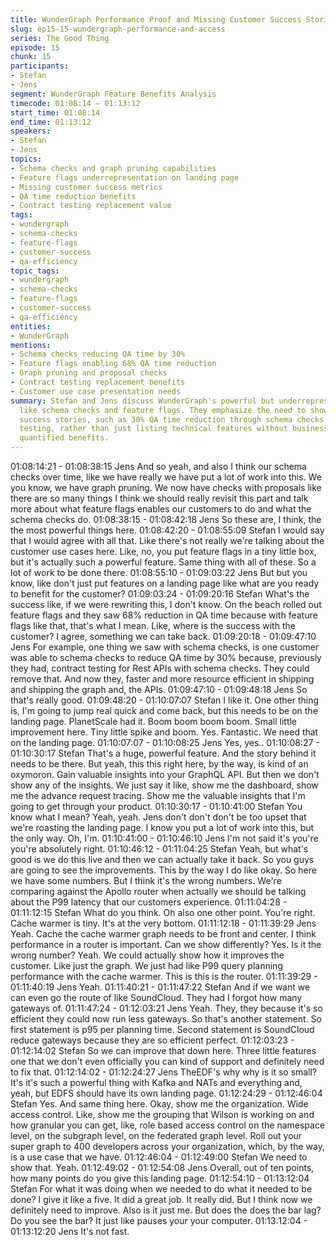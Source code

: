 ```yaml
---
title: WunderGraph Performance Proof and Missing Customer Success Stories
slug: ep15-15-wundergraph-performance-and-access
series: The Good Thing
episode: 15
chunk: 15
participants:
- Stefan
- Jens
segment: WunderGraph Feature Benefits Analysis
timecode: 01:08:14 – 01:13:12
start_time: 01:08:14
end_time: 01:13:12
speakers:
- Stefan
- Jens
topics:
- Schema checks and graph pruning capabilities
- Feature flags underrepresentation on landing page
- Missing customer success metrics
- QA time reduction benefits
- Contract testing replacement value
tags:
- wundergraph
- schema-checks
- feature-flags
- customer-success
- qa-efficiency
topic_tags:
- wundergraph
- schema-checks
- feature-flags
- customer-success
- qa-efficiency
entities:
- WunderGraph
mentions:
- Schema checks reducing QA time by 30%
- Feature flags enabling 68% QA time reduction
- Graph pruning and proposal checks
- Contract testing replacement benefits
- Customer use case presentation needs
summary: Stefan and Jens discuss WunderGraph's powerful but underrepresented features
  like schema checks and feature flags. They emphasize the need to showcase customer
  success stories, such as 30% QA time reduction through schema checks replacing contract
  testing, rather than just listing technical features without business context and
  quantified benefits.
---
```


01:08:14:21 - 01:08:38:15
Jens
And so yeah, and also I think our schema checks over time, like we have really we have put a
lot of work into this. We you know, we have graph pruning. We now have checks with proposals
like there are so many things I think we should really revisit this part and talk more about what
feature flags enables our customers to do and what the schema checks do.
01:08:38:15 - 01:08:42:18
Jens
So these are, I think, the the most powerful things here.
01:08:42:20 - 01:08:55:09
Stefan
I would say that I would agree with all that. Like there's not really we're talking about the
customer use cases here. Like, no, you put feature flags in a tiny little box, but it's actually such
a powerful feature. Same thing with all of these. So a lot of work to be done there.
01:08:55:10 - 01:09:03:22
Jens
But but you know, like don't just put features on a landing page like what are you ready to
benefit for the customer?
01:09:03:24 - 01:09:20:16
Stefan
What's the success like, if we were rewriting this, I don't know. On the beach rolled out feature
flags and they saw 68% reduction in QA time because with feature flags like that, that's what I
mean. Like, where is the success with the customer? I agree, something we can take back.
01:09:20:18 - 01:09:47:10
Jens
For example, one thing we saw with schema checks, is one customer was able to schema
checks to reduce QA time by 30% because, previously they had, contract testing for Rest APIs
with schema checks. They could remove that. And now they, faster and more resource efficient
in shipping and shipping the graph and, the APIs.
01:09:47:10 - 01:09:48:18
Jens
So that's really good.
01:09:48:20 - 01:10:07:07
Stefan
I like it. One other thing is, I'm going to jump real quick and come back, but this needs to be on
the landing page. PlanetScale had it. Boom boom boom boom. Small little improvement here.
Tiny little spike and boom. Yes. Fantastic. We need that on the landing page.
01:10:07:07 - 01:10:08:25
Jens
Yes, yes..
01:10:08:27 - 01:10:30:17
Stefan
That's a huge, powerful feature. And the story behind it needs to be there. But yeah, this this
right here, by the way, is kind of an oxymoron. Gain valuable insights into your GraphQL API.
But then we don't show any of the insights. We just say it like, show me the dashboard, show
me the advance request tracing. Show me the valuable insights that I'm going to get through
your product.
01:10:30:17 - 01:10:41:00
Stefan
You know what I mean? Yeah, yeah. Jens don't don't don't be too upset that we're roasting the
landing page. I know you put a lot of work into this, but the only way. Oh, I'm.
01:10:41:00 - 01:10:46:10
Jens
I'm not said it's you're you're absolutely right.
01:10:46:12 - 01:11:04:25
Stefan
Yeah, but what's good is we do this live and then we can actually take it back. So you guys are
going to see the improvements. This by the way I do like okay. So here we have some numbers.
But I think it's the wrong numbers. We're comparing against the Apollo router when actually we
should be talking about the P99 latency that our customers experience.
01:11:04:28 - 01:11:12:15
Stefan
What do you think. Oh also one other point. You're right. Cache warmer is tiny. It's at the very
bottom.
01:11:12:18 - 01:11:39:29
Jens
Yeah. Cache the cache warmer graph needs to be front and center. I think performance in a
router is important. Can we show differently? Yes. Is it the wrong number? Yeah. We could
actually show how it improves the customer. Like just the graph. We just had like P99 query
planning performance with the cache warmer. This is this is the router.
01:11:39:29 - 01:11:40:19
Jens
Yeah.
01:11:40:21 - 01:11:47:22
Stefan
And if we want we can even go the route of like SoundCloud. They had I forgot how many
gateways of.
01:11:47:24 - 01:12:03:21
Jens
Yeah. They, they because it's so efficient they could now run less gateways. So that's another
statement. So first statement is p95 per planning time. Second statement is SoundCloud reduce
gateways because they are so efficient perfect.
01:12:03:23 - 01:12:14:02
Stefan
So we can improve that down here. Three little features one that we don't even officially you can
kind of support and definitely need to fix that.
01:12:14:02 - 01:12:24:27
Jens
TheEDF's why why is it so small? It's it's such a powerful thing with Kafka and NATs and
everything and, yeah, but EDFS should have its own landing page.
01:12:24:29 - 01:12:46:04
Stefan
Yes. And same thing here. Okay, show me the organization. Wide access control. Like, show
me the grouping that Wilson is working on and how granular you can get, like, role based
access control on the namespace level, on the subgraph level, on the federated graph level.
Roll out your super graph to 400 developers across your organization, which, by the way, is a
use case that we have.
01:12:46:04 - 01:12:49:00
Stefan
We need to show that. Yeah.
01:12:49:02 - 01:12:54:08
Jens
Overall, out of ten points, how many points do you give this landing page.
01:12:54:10 - 01:13:12:04
Stefan
For what it was doing when we needed to do what it needed to be done? I give it like a five. It
did a great job. It really did. But I think now we definitely need to improve. Also is it just me. But
does the does the bar lag? Do you see the bar? It just like pauses your your computer.
01:13:12:04 - 01:13:12:20
Jens
It's not fast.